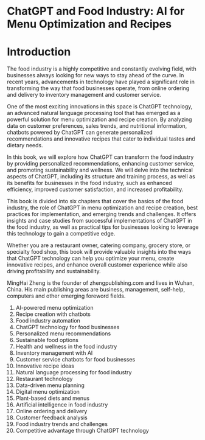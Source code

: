 # ChatGPT and Food Industry: AI for Menu Optimization and Recipes

# Introduction

The food industry is a highly competitive and constantly evolving field, with businesses always looking for new ways to stay ahead of the curve. In recent years, advancements in technology have played a significant role in transforming the way that food businesses operate, from online ordering and delivery to inventory management and customer service.

One of the most exciting innovations in this space is ChatGPT technology, an advanced natural language processing tool that has emerged as a powerful solution for menu optimization and recipe creation. By analyzing data on customer preferences, sales trends, and nutritional information, chatbots powered by ChatGPT can generate personalized recommendations and innovative recipes that cater to individual tastes and dietary needs.

In this book, we will explore how ChatGPT can transform the food industry by providing personalized recommendations, enhancing customer service, and promoting sustainability and wellness. We will delve into the technical aspects of ChatGPT, including its structure and training process, as well as its benefits for businesses in the food industry, such as enhanced efficiency, improved customer satisfaction, and increased profitability.

This book is divided into six chapters that cover the basics of the food industry, the role of ChatGPT in menu optimization and recipe creation, best practices for implementation, and emerging trends and challenges. It offers insights and case studies from successful implementations of ChatGPT in the food industry, as well as practical tips for businesses looking to leverage this technology to gain a competitive edge.

Whether you are a restaurant owner, catering company, grocery store, or specialty food shop, this book will provide valuable insights into the ways that ChatGPT technology can help you optimize your menu, create innovative recipes, and enhance overall customer experience while also driving profitability and sustainability.

MingHai Zheng is the founder of zhengpublishing.com and lives in Wuhan, China. His main publishing areas are business, management, self-help, computers and other emerging foreword fields.



1. AI-powered menu optimization
2. Recipe creation with chatbots
3. Food industry automation
4. ChatGPT technology for food businesses
5. Personalized menu recommendations
6. Sustainable food options
7. Health and wellness in the food industry
8. Inventory management with AI
9. Customer service chatbots for food businesses
10. Innovative recipe ideas
11. Natural language processing for food industry
12. Restaurant technology
13. Data-driven menu planning
14. Digital menu optimization
15. Plant-based diets and menus
16. Artificial intelligence in food industry
17. Online ordering and delivery
18. Customer feedback analysis
19. Food industry trends and challenges
20. Competitive advantage through ChatGPT technology

